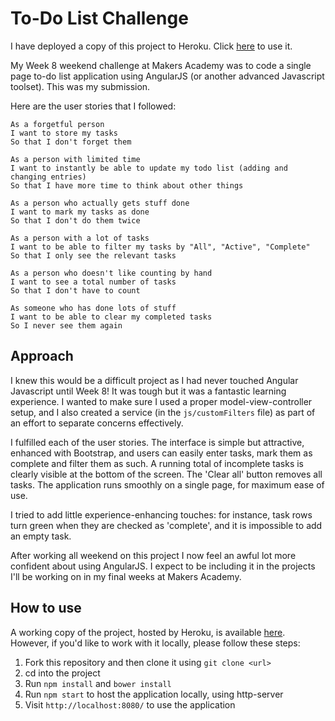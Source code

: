 To-Do List Challenge
===============

I have deployed a copy of this project to Heroku. Click [here](https://to-do-list-gm.herokuapp.com/) to use it.

My Week 8 weekend challenge at Makers Academy was to code a single page to-do list application using AngularJS (or another advanced Javascript toolset). This was my submission.

Here are the user stories that I followed:

```
As a forgetful person
I want to store my tasks
So that I don't forget them

As a person with limited time
I want to instantly be able to update my todo list (adding and changing entries)
So that I have more time to think about other things

As a person who actually gets stuff done
I want to mark my tasks as done
So that I don't do them twice

As a person with a lot of tasks
I want to be able to filter my tasks by "All", "Active", "Complete"
So that I only see the relevant tasks

As a person who doesn't like counting by hand
I want to see a total number of tasks
So that I don't have to count

As someone who has done lots of stuff
I want to be able to clear my completed tasks
So I never see them again
```

Approach
--------
I knew this would be a difficult project as I had never touched Angular Javascript until Week 8! It was tough but it was a fantastic learning experience. I wanted to make sure I used a proper model-view-controller setup, and I also created a service (in the `js/customFilters` file) as part of an effort to separate concerns effectively.

I fulfilled each of the user stories. The interface is simple but attractive, enhanced with Bootstrap, and users can easily enter tasks, mark them as complete and filter them as such. A running total of incomplete tasks is clearly visible at the bottom of the screen. The 'Clear all' button removes all tasks. The application runs smoothly on a single page, for maximum ease of use.

I tried to add little experience-enhancing touches: for instance, task rows turn green when they are checked as 'complete', and it is impossible to add an empty task.

After working all weekend on this project I now feel an awful lot more confident about using AngularJS. I expect to be including it in the projects I'll be working on in my final weeks at Makers Academy.

How to use
----------
A working copy of the project, hosted by Heroku, is available [here](https://to-do-list-gm.herokuapp.com/). However, if you'd like to work with it locally, please follow these steps:

1. Fork this repository and then clone it using `git clone <url>`
2. cd into the project
3. Run `npm install` and `bower install`
4. Run `npm start` to host the application locally, using http-server
5. Visit `http://localhost:8080/` to use the application
